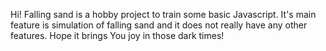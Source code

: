 Hi!
Falling sand is a hobby project to train some basic Javascript.
It's main feature is simulation of falling sand and it does not really have any other features.
Hope it brings You joy in those dark times!
